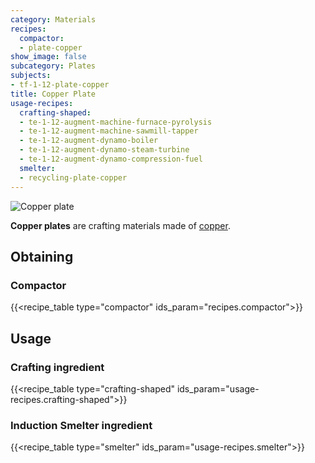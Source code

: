 ```yaml
---
category: Materials
recipes:
  compactor:
  - plate-copper
show_image: false
subcategory: Plates
subjects:
- tf-1-12-plate-copper
title: Copper Plate
usage-recipes:
  crafting-shaped:
  - te-1-12-augment-machine-furnace-pyrolysis
  - te-1-12-augment-machine-sawmill-tapper
  - te-1-12-augment-dynamo-boiler
  - te-1-12-augment-dynamo-steam-turbine
  - te-1-12-augment-dynamo-compression-fuel
  smelter:
  - recycling-plate-copper
---
```


![Copper plate](/images/docs/1.12/thermal-foundation/plate-copper.png)


**Copper plates** are crafting materials made of [copper](../copper-ingot/).


Obtaining
---------

### Compactor
{{<recipe_table type="compactor" ids_param="recipes.compactor">}}


Usage
-----

### Crafting ingredient
{{<recipe_table type="crafting-shaped" ids_param="usage-recipes.crafting-shaped">}}

### Induction Smelter ingredient
{{<recipe_table type="smelter" ids_param="usage-recipes.smelter">}}
